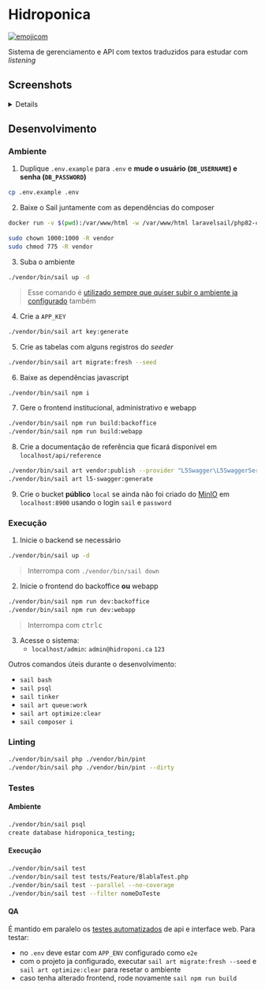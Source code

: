# Hidroponica

[![emojicom](https://img.shields.io/badge/emojicom-%F0%9F%90%9B%20%F0%9F%86%95%20%F0%9F%92%AF%20%F0%9F%91%AE%20%F0%9F%86%98%20%F0%9F%92%A4-%23fff)](http://neni.dev/emojicom)

Sistema de gerenciamento e API com textos traduzidos para estudar com *listening*

## Screenshots

<details>


<!-- 1100 x 790 -->

### Backoffice

![Listagem de textos](screenshots/admin-text-list.png)

![Visualização do texto](screenshots/admin-text-view.png)

![Edição de sentença](screenshots/admin-sentence-edit.png)

### Referência da API com OpenAPI/Swagger

![Swagger](screenshots/swagger.png)


</details>

## Desenvolvimento

### Ambiente

1. Duplique `.env.example` para `.env` e **mude o usuário (`DB_USERNAME`) e senha (`DB_PASSWORD`)**

```sh
cp .env.example .env
```

2. Baixe o Sail juntamente com as dependências do composer
```sh
docker run -v $(pwd):/var/www/html -w /var/www/html laravelsail/php82-composer:latest sh -c "composer config --global && composer install --ignore-platform-reqs"
```

```sh
sudo chown 1000:1000 -R vendor
sudo chmod 775 -R vendor
```

3. Suba o ambiente
```sh
./vendor/bin/sail up -d
```

> Esse comando é <a href="#Execução">utilizado sempre que quiser subir o ambiente ja configurado</a> também

4. Crie a `APP_KEY`
```sh
./vendor/bin/sail art key:generate
```

5. Crie as tabelas com alguns registros do *seeder*
```sh
./vendor/bin/sail art migrate:fresh --seed
```

6. Baixe as dependências javascript
```sh
./vendor/bin/sail npm i
```

7. Gere o frontend institucional, administrativo e webapp
```sh
./vendor/bin/sail npm run build:backoffice
./vendor/bin/sail npm run build:webapp
```

8. Crie a documentação de referência que ficará disponível em `localhost/api/reference`
```sh
./vendor/bin/sail art vendor:publish --provider "L5Swagger\L5SwaggerServiceProvider"
./vendor/bin/sail art l5-swagger:generate
```

9. Crie o bucket **público** `local` se ainda não foi criado do [MinIO](https://min.io/) em `localhost:8900` usando o login `sail` e `password`

### Execução

1. Inicie o backend se necessário
```sh
./vendor/bin/sail up -d
```

> Interrompa com `./vendor/bin/sail down`

2. Inicie o frontend do backoffice **ou** webapp
```sh
./vendor/bin/sail npm run dev:backoffice
./vendor/bin/sail npm run dev:webapp
```

> Interrompa com <kbd>ctrl</kbd><kbd>c</kbd>

3. Acesse o sistema:
    - `localhost/admin`: `admin@hidroponi.ca` `123`

Outros comandos úteis durante o desenvolvimento:

- `sail bash`
- `sail psql`
- `sail tinker`
- `sail art queue:work`
- `sail art optimize:clear`
- `sail composer i`

### Linting

```sh
./vendor/bin/sail php ./vendor/bin/pint
./vendor/bin/sail php ./vendor/bin/pint --dirty
```

### Testes

#### Ambiente

```sh
./vendor/bin/sail psql
create database hidroponica_testing;
```

#### Execução

```sh
./vendor/bin/sail test
./vendor/bin/sail test tests/Feature/BlablaTest.php
./vendor/bin/sail test --parallel --no-coverage
./vendor/bin/sail test --filter nomeDoTeste
```

#### QA

É mantido em paralelo os [testes automatizados](http://github.com/nenitf/hidroponiqa) de api e interface web. Para testar:
- no `.env` deve estar com `APP_ENV` configurado como `e2e`
- com o projeto ja configurado, executar `sail art migrate:fresh --seed` e `sail art optimize:clear` para resetar o ambiente
- caso tenha alterado frontend, rode novamente `sail npm run build`
